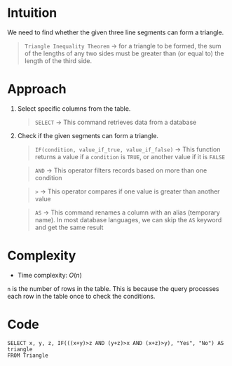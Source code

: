 # Intuition
<!-- Describe your first thoughts on how to solve this problem. -->
We need to find whether the given three line segments can form a triangle.

> `Triangle Inequality Theorem` → for a triangle to be formed, the sum of the lengths of any two sides must be greater than (or equal to) the length of the third side.

# Approach
<!-- Describe your approach to solving the problem. -->
1. Select specific columns from the table.

    > `SELECT` → This command retrieves data from a database

2. Check if the given segments can form a triangle.

    > `IF(condition, value_if_true, value_if_false)` → This function returns a value if a `condition` is `TRUE`, or another value if it is `FALSE`

    > `AND` → This operator filters records based on more than one condition

    > `>` → This operator compares if one value is greater than another value

    > `AS` → This command renames a column with an alias (temporary name). In most database languages, we can skip the `AS` keyword and get the same result

# Complexity
- Time complexity: $O(n)$
<!-- Add your time complexity here, e.g. $$O(n)$$ -->
`n` is the number of rows in the table. This is because the query processes each row in the table once to check the conditions.

# Code
```
SELECT x, y, z, IF(((x+y)>z AND (y+z)>x AND (x+z)>y), "Yes", "No") AS triangle 
FROM Triangle
```
